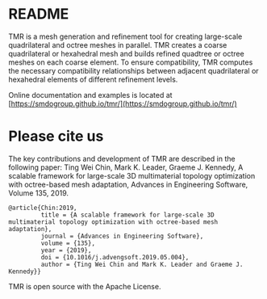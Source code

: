 # README #

TMR is a mesh generation and refinement tool for creating large-scale quadrilateral and octree meshes in parallel. TMR creates a coarse quadrilateral or hexahedral mesh and builds refined quadtree or octree meshes on each coarse element. To ensure compatibility, TMR computes the necessary compatibility relationships between adjacent quadrilateral or hexahedral elements of different refinement levels.

Online documentation and examples is located at [https://smdogroup.github.io/tmr/](https://smdogroup.github.io/tmr/)

# Please cite us #

The key contributions and development of TMR are described in the following paper: 
Ting Wei Chin, Mark K. Leader, Graeme J. Kennedy, A scalable framework for large-scale 3D multimaterial topology optimization with octree-based mesh adaptation, Advances in Engineering Software, Volume 135, 2019.

```
@article{Chin:2019,
         title = {A scalable framework for large-scale 3D multimaterial topology optimization with octree-based mesh adaptation},
         journal = {Advances in Engineering Software},
         volume = {135},
         year = {2019},
         doi = {10.1016/j.advengsoft.2019.05.004},
         author = {Ting Wei Chin and Mark K. Leader and Graeme J. Kennedy}}
```

TMR is open source with the Apache License.
